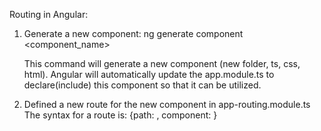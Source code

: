 Routing in Angular:

1. Generate a new component:
    ng generate component <component_name>

    This command will generate a new component (new folder, ts, css, html).
    Angular will automatically update the app.module.ts to declare(include) this component so that it can be utilized.

2. Defined a new route for the new component in app-routing.module.ts
    The syntax for a route is:
    {path: <route>, component: <component>}
